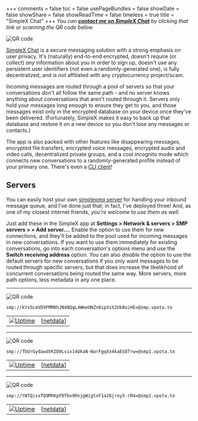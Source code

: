 +++
comments = false
toc = false
usePageBundles = false
showDate = false
showShare = false
showReadTime = false
timeless = true
title = "SimpleX Chat"
+++
*You can **[contact me on SimpleX Chat](https://l.runtimeterror.dev/simplex-chat-invite)** by clicking that link or scanning the QR code below.*

![QR code](/images/simplex-invite.png)

[SimpleX Chat](https://simplex.chat/) is a secure messaging solution with a strong emphasis on user privacy. It's (naturally) end-to-end encrypted, doesn't require (or collect) *any* information about you in order to sign up, doesn't use any persistent user identifiers (not even a randomly-generated one), is fully decentralized, and is *not* affiliated with any cryptocurrency project/scam.

Incoming messages are routed through a pool of servers so that your conversations don't all follow the same path - and no server knows anything about conversations that aren't routed through it. Servers only hold your messages long enough to ensure they get to you, and those messages exist only in the encrypted database on your device once they've been delivered. (Fortunately, SimpleX makes it easy to back up that database and restore it on a new device so you don't lose any messages or contacts.)

The app is also packed with other features like disappearing messages, encrypted file transfers, encrypted voice messages, encrypted audio and video calls, decentralized private groups, and a cool incognito mode which connects new conversations to a randomly-generated profile instead of your primary one. There's even a [CLI client](https://github.com/simplex-chat/simplex-chat/blob/stable/docs/CLI.md)!

## Servers
You can easily host your own [simplexmq server](https://github.com/simplex-chat/simplexmq) for handling your inbound message queue, and I've done just that; in fact, I've deployed three! And, as one of my closest internet friends, *you're welcome to use them as well.*

Just add these in the SimpleX app at **Settings > Network & servers > SMP servers > + Add server...**. Enable the option to use them for new connections, and they'll be added to the pool used for incoming messages in new conversations. If you want to use them immediately for existing conversations, go into each conversation's options menu and use the **Switch receiving address** option. You can also *disable* the option to use the default servers for new conversations if you only want messages to be routed through specific servers, but that does increase the likelikhood of concurrent conversations being routed the same way. More servers, more path options, less metadata in any one place.

---
![QR code](/images/smp-vpota-to.png)

`smp://kYx5LmVD9FMM8hJN4BQqL4WmeUNZn8ipXsX2UkBoiHE=@smp.vpota.to`

| | |
| --- | --- |
| [![Uptime](https://img.shields.io/endpoint?url=https%3A%2F%2Fraw.githubusercontent.com%2Fjbowdre%2Fupptime%2Fmaster%2Fapi%2Fsmp-vpota-to-5223%2Fuptime.json)](https://status.runtimeterror.dev/history/smp-vpota-to-5223) | [[netdata](https://l.runtimeterror.dev/smp_status)] |

---

![QR code](/images/smp1-vpota-to.png)

`smp://TbUrGydawdVKID0Lvix14UkaN-WarFgqXx4kaEG8Trw=@smp1.vpota.to`

| | |
| --- | --- |
| [![Uptime](https://img.shields.io/endpoint?url=https%3A%2F%2Fraw.githubusercontent.com%2Fjbowdre%2Fupptime%2Fmaster%2Fapi%2Fsmp1-vpota-to-5223%2Fuptime.json)](https://status.runtimeterror.dev/history/smp1-vpota-to-5223) | [[netdata](https://l.runtimeterror.dev/smp1_status)] |

---

![QR code](/images/smp2-vpota-to.png)

`smp://tNfQisxTQ9MhKpFDTbx9RnjgWigtxF1a26jroy5-rR4=@smp2.vpota.to`

| | |
| --- | --- |
| [![Uptime](https://img.shields.io/endpoint?url=https%3A%2F%2Fraw.githubusercontent.com%2Fjbowdre%2Fupptime%2Fmaster%2Fapi%2Fsmp2-vpota-to-5223%2Fuptime.json)](https://status.runtimeterror.dev/history/smp2-vpota-to-5223) | [[netdata](https://l.runtimeterror.dev/smp2_status)] |
